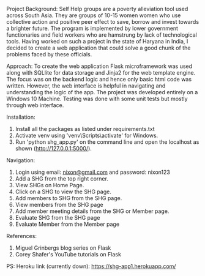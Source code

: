 Project Background:
Self Help groups are a poverty alleviation tool used across South Asia. They are groups of 10-15 women women who use collective action and positive peer effect to save, borrow and invest towards a brighter future. The program is implemented by lower government functionaries and field workers who are hamstrung by lack of technological tools. Having worked on such a project in the state of Haryana in India, I decided to create a web application that could solve a good chunk of the problems faced by these officials. 

Approach:
To create the web application Flask microframework was used along with SQLlite for data storage and Jinja2 for the web template engine. The focus was on the backend logic and hence only basic html code was written. However, the web interface is helpful in navigating and understanding the logic of the app. The project was developed entirely on a Windows 10 Machine. Testing was done with some unit tests but mostly through web interface.

Installation:
1. Install all the packages as listed under requirements.txt
2. Activate venv using 'venv\Scripts\activate' for Windows.  
2. Run 'python shg_app.py' on the command line and open the localhost as shown (http://127.0.0.1:5000/).

Navigation:
1. Login using email: nixon@gmail.com and password: nixon123
2. Add a SHG from the top right corner. 
3. View SHGs on Home Page.
4. Click on a SHG to view the SHG page.
5. Add members to SHG from the SHG page. 
6. View members from the SHG page
7. Add member meeting details from the SHG or Member page. 
8. Evaluate SHG from the SHG page
9. Evaluate Member from the Member page

References:
1. Miguel Grinbergs blog series on Flask
2. Corey Shafer's YouTube tutorials on Flask

PS: Heroku link (currently down): https://shg-app1.herokuapp.com/